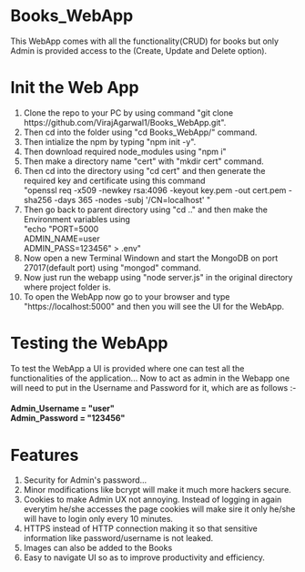 # Books_WebApp

This WebApp comes with all the functionality(CRUD) for books but only Admin is provided access to the (Create, Update and Delete option).

<h1>Init the Web App</h1>
<ol>
  <li>Clone the repo to your PC by using command "git clone https://github.com/VirajAgarwal1/Books_WebApp.git".</li>
  <li>Then cd into the folder using "cd Books_WebApp/" command. </li>
  <li>Then intialize the npm by typing "npm init -y". </li>
  <li>Then download required node_modules using "npm i"  </li>
  <li>Then make a directory name "cert" with "mkdir cert" command. </li>
  <li>Then cd into the directory using "cd cert"  and then generate the required key and certificate using this command <br /> "openssl req -x509 -newkey rsa:4096 -keyout key.pem -out cert.pem -sha256 -days 365 -nodes -subj '/CN=localhost'  "</li>
  <li>Then go back to parent directory using "cd .." and then make the Environment variables using <br />
    "echo "PORT=5000 <br />
ADMIN_NAME=user <br />
ADMIN_PASS=123456" > .env"</li>
  <li>Now open a new Terminal Windown and start the MongoDB on port 27017(default port) using "mongod" command. </li>
  <li>Now just run the webapp using "node server.js" in the original directory where project folder is.</li>
  <li>To open the WebApp now go to your browser and type "https://localhost:5000" and then you will see the UI for the WebApp. </li>
</ol>

<h1>Testing the WebApp</h1>
To test the WebApp a UI is provided where one can test all the functionalities of the application... Now to act as admin in the Webapp one will need to put in the Username and Password for it, which are as follows :- 
<h4>
Admin_Username = "user" <br />
Admin_Password = "123456"
</h4>

<h1>Features</h1>
<ol>
  <li>Security for Admin's password...</li>
  <li>Minor modifications like bcrypt will make it much more hackers secure.</li>
  <li>Cookies to make Admin UX not annoying. Instead of logging in again everytim he/she accesses the page cookies 
    will make sire it only he/she will have to login only every 10 minutes.</li>
  <li>HTTPS instead of HTTP connection making it so that sensitive information like password/username is not leaked.</li>
  <li>Images can also be added to the Books</li>
  <li>Easy to navigate UI so as to improve productivity and efficiency.</li>
</ol>
